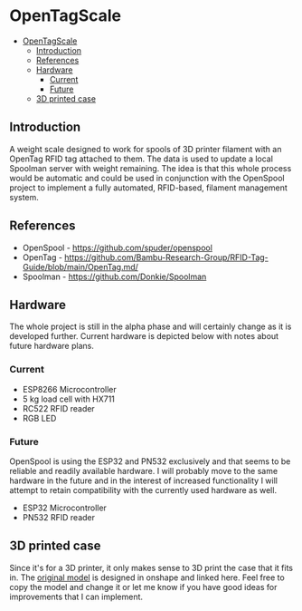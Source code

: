 # OpenTagScale

- [OpenTagScale](#opentagscale)
  - [Introduction](#introduction)
  - [References](#references)
  - [Hardware](#hardware)
    - [Current](#current)
    - [Future](#future)
  - [3D printed case](#3d-printed-case)

## Introduction

A weight scale designed to work for spools of 3D printer filament with an OpenTag RFID tag attached to them. The data is used to update a local Spoolman server with weight remaining. The idea is that this whole process would be automatic and could be used in conjunction with the OpenSpool project to implement a fully automated, RFID-based, filament management system.

## References

- OpenSpool - https://github.com/spuder/openspool
- OpenTag - https://github.com/Bambu-Research-Group/RFID-Tag-Guide/blob/main/OpenTag.md/
- Spoolman - https://github.com/Donkie/Spoolman


## Hardware

The whole project is still in the alpha phase and will certainly change as it is developed further. Current hardware is depicted below with notes about future hardware plans.

### Current
- ESP8266 Microcontroller
- 5 kg load cell with HX711
- RC522 RFID reader
- RGB LED

### Future
OpenSpool is using the ESP32 and PN532 exclusively and that seems to be reliable and readily available hardware. I will probably move to the same hardware in the future and in the interest of increased functionality I will attempt to retain compatibility with the currently used hardware as well.
- ESP32 Microcontroller
- PN532 RFID reader

## 3D printed case
Since it's for a 3D printer, it only makes sense to 3D print the case that it fits in. The [original model](https://cad.onshape.com/documents/46f2bb21fd1245b4dd9cc548/w/38287b3c24f1259fb91325b8/e/d62aecde3ff828b749eea8a5) is designed in onshape and linked here. Feel free to copy the model and change it or let me know if you have good ideas for improvements that I can implement.

